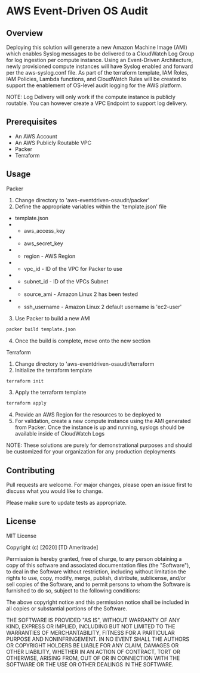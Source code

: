# AWS Event-Driven OS Audit 

## Overview

Deploying this solution will generate a new Amazon Machine Image (AMI) which enables Syslog messages to be delivered to a CloudWatch Log Group for log ingestion per compute instance. Using an Event-Driven Architecture, newly provisioned compute instances will have Syslog enabled and forward per the aws-syslog.conf file. As part of the terraform template, IAM Roles, IAM Policies, Lambda functions, and CloudWatch Rules will be created to support the enablement of OS-level audit logging for the AWS platform.

NOTE: Log Delivery will only work if the compute instance is publicly routable. You can however create a VPC Endpoint to support log delivery.

## Prerequisites

* An AWS Account
* An AWS Publicly Routable VPC
* Packer
* Terraform

## Usage

Packer

1. Change directory to 'aws-eventdriven-osaudit/packer'
2. Define the appropriate variables within the 'template.json' file
* template.json
* * aws_access_key
* * aws_secret_key
* * region - AWS Region
* * vpc_id - ID of the VPC for Packer to use
* * subnet_id - ID of the VPCs Subnet
* * source_ami - Amazon Linux 2 has been tested
* * ssh_username - Amazon Linux 2 default username is 'ec2-user'
3. Use Packer to build a new AMI
```bash
packer build template.json
```
4. Once the build is complete, move onto the new section

Terraform

1. Change directory to 'aws-eventdriven-osaudit/terraform
2. Initialize the terraform template
```bash
terraform init
```
3. Apply the terraform template
```bash
terraform apply
```
4. Provide an AWS Region for the resources to be deployed to
5. For validation, create a new compute instance using the AMI generated from Packer. Once the instance is up and running, syslogs should be available inside of CloudWatch Logs

NOTE: These solutions are purely for demonstrational purposes and should be customized for your organization for any production deployments

## Contributing
Pull requests are welcome. For major changes, please open an issue first to discuss what you would like to change.

Please make sure to update tests as appropriate.

## License

MIT License

Copyright (c) [2020] [TD Ameritrade]

Permission is hereby granted, free of charge, to any person obtaining a copy
of this software and associated documentation files (the "Software"), to deal
in the Software without restriction, including without limitation the rights
to use, copy, modify, merge, publish, distribute, sublicense, and/or sell
copies of the Software, and to permit persons to whom the Software is
furnished to do so, subject to the following conditions:

The above copyright notice and this permission notice shall be included in all
copies or substantial portions of the Software.

THE SOFTWARE IS PROVIDED "AS IS", WITHOUT WARRANTY OF ANY KIND, EXPRESS OR
IMPLIED, INCLUDING BUT NOT LIMITED TO THE WARRANTIES OF MERCHANTABILITY,
FITNESS FOR A PARTICULAR PURPOSE AND NONINFRINGEMENT. IN NO EVENT SHALL THE
AUTHORS OR COPYRIGHT HOLDERS BE LIABLE FOR ANY CLAIM, DAMAGES OR OTHER
LIABILITY, WHETHER IN AN ACTION OF CONTRACT, TORT OR OTHERWISE, ARISING FROM,
OUT OF OR IN CONNECTION WITH THE SOFTWARE OR THE USE OR OTHER DEALINGS IN THE
SOFTWARE.
